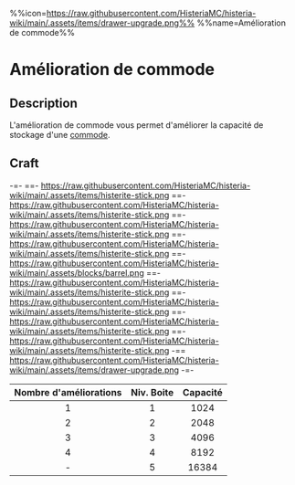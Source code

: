 %%icon=https://raw.githubusercontent.com/HisteriaMC/histeria-wiki/main/.assets/items/drawer-upgrade.png%%
%%name=Amélioration de commode%%

# Amélioration de commode

## Description
L'amélioration de commode vous permet d'améliorer la capacité de stockage d'une [commode](https://histeria.fr/wiki/blocs/drawer).

## Craft
-=-
 ==- https://raw.githubusercontent.com/HisteriaMC/histeria-wiki/main/.assets/items/histerite-stick.png
 ==- https://raw.githubusercontent.com/HisteriaMC/histeria-wiki/main/.assets/items/histerite-stick.png
 ==- https://raw.githubusercontent.com/HisteriaMC/histeria-wiki/main/.assets/items/histerite-stick.png
 ==- https://raw.githubusercontent.com/HisteriaMC/histeria-wiki/main/.assets/items/histerite-stick.png
 ==- https://raw.githubusercontent.com/HisteriaMC/histeria-wiki/main/.assets/blocks/barrel.png
 ==- https://raw.githubusercontent.com/HisteriaMC/histeria-wiki/main/.assets/items/histerite-stick.png
 ==- https://raw.githubusercontent.com/HisteriaMC/histeria-wiki/main/.assets/items/histerite-stick.png
 ==- https://raw.githubusercontent.com/HisteriaMC/histeria-wiki/main/.assets/items/histerite-stick.png
 ==- https://raw.githubusercontent.com/HisteriaMC/histeria-wiki/main/.assets/items/histerite-stick.png
 -== https://raw.githubusercontent.com/HisteriaMC/histeria-wiki/main/.assets/items/drawer-upgrade.png
-=-

| Nombre d'améliorations | Niv. Boite | Capacité |
|:----------:|:----------------------:|:--------:|
|1           |1                       |1024      |
|2           |2                       |2048      |
|3           |3                       |4096      |
|4           |4                       |8192      |
|-           |5                       |16384     |
